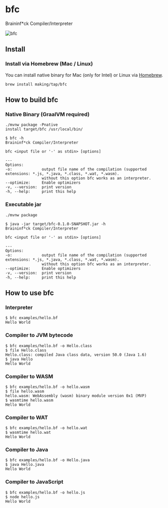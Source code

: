 # bfc

Braininf*ck Compiler/Interpreter

![bfc](https://github.com/making/bfc/assets/106908/a1c49eed-b6e8-4c15-8115-6d4812b69f49)

## Install

### Install via Homebrew (Mac / Linux)

You can install native binary for Mac (only for Intel) or Linux via [Homebrew](https://brew.sh/).

```
brew install making/tap/bfc
```

## How to build bfc

### Native Binary (GraalVM required)

```
./mvnw package -Pnative
install target/bfc /usr/local/bin/
```

```
$ bfc -h
Braininf*ck Compiler/Interpreter

bfc <input file or '-' as stdin> [options]

---
Options:
-o:             output file name of the compilation (supported extensions: *.js, *.java, *.class, *.wat, *.wasm).
                without this option bfc works as an interpreter.
--optimize:     Enable optimizers
-v, --version:  print version
-h, --help:     print this help
```

### Executable jar

```
./mvnw package
```

```
$ java -jar target/bfc-0.1.0-SNAPSHOT.jar -h
Braininf*ck Compiler/Interpreter

bfc <input file or '-' as stdin> [options]

---
Options:
-o:             output file name of the compilation (supported extensions: *.js, *.java, *.class, *.wat, *.wasm).
                without this option bfc works as an interpreter.
--optimize:     Enable optimizers
-v, --version:  print version
-h, --help:     print this help
```


## How to use bfc

### Interpreter

```
$ bfc examples/hello.bf
Hello World
```

### Compiler to JVM bytecode

```
$ bfc examples/hello.bf -o Hello.class
$ file Hello.class                               
Hello.class: compiled Java class data, version 50.0 (Java 1.6)
$ java Hello
Hello World
```

### Compiler to WASM

```
$ bfc examples/hello.bf -o hello.wasm
$ file hello.wasm
hello.wasm: WebAssembly (wasm) binary module version 0x1 (MVP)
$ wasmtime hello.wasm
Hello World
```

### Compiler to WAT

```
$ bfc examples/hello.bf -o hello.wat
$ wasmtime hello.wat
Hello World
```

### Compiler to Java

```
$ bfc examples/hello.bf -o Hello.java
$ java Hello.java
Hello World
```

### Compiler to JavaScript

```
$ bfc examples/hello.bf -o hello.js
$ node hello.js
Hello World
```